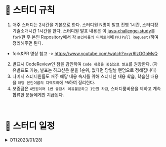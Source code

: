 # 📢 스터디 규칙
1. 매주 스터디는 2시간을 기본으로 한다. 스터디원 N명이 발표 진행 1시간, 스터디장 기술소개시간 1시간을 한다, 스터디원 발표 내용은 이 [java-challenge-study](https://github.com/mooh2jj/Java-Challenge-Study)를 `fork`한 후 본인 Repository에서 각 `본인이름의 디렉토리`에 `PR(Pull Request)`하여 정리해주면 된다.
  * fork&PR 영상 참고 -> https://www.youtube.com/watch?v=yr6IzOGoMsQ

2. 발표시 CodeReview인 점을 감안하여 `Code 내용을 중심으로 발표`를 권장한다. (자유발표도 가능, 발표는 하고싶은 분을 1순위, 없다면 당일날 랜덤으로 정해집니다)
3. 나머지 스터디원들도 매주 해당 내용 숙지를 위해 스터디한 내용 학습, 학습한 내용을 `해당 본인이름의 디렉토리`에 `PR`하여 정리한다. 
4. 보증금은 `4만원이며 1번 불참시 이유불문하고 1만원 차감`, 스터디룸비용을 제하고 계속 합류한 분들에게만 지급된다.

<br>

# 📅 스터디 일정

<details>
<summary>OT(2023/01/28)</summary>
<div markdown="1">

  * 자기소개 시간
  * 스터디 취지, 방향, 구성 방식 설명
  * 과제
  ```
  1) Setting 환경 순수 자바 프로그램 or REST API springBoot 
    * SpringBoot REST API로 Dto로 데이터값 POST방식(postman)으로 확인
  
  2) 로또 생성기 구현

  3) 자바 성적 산출 프로그램 구현
    * 조건문 if, 반복문 for문 사용
    * 관련 Domain Dto에 메서드로 이동
    * Stream API 로 데이터값 파싱 활용
  ```
</div>
</details>

<br>


